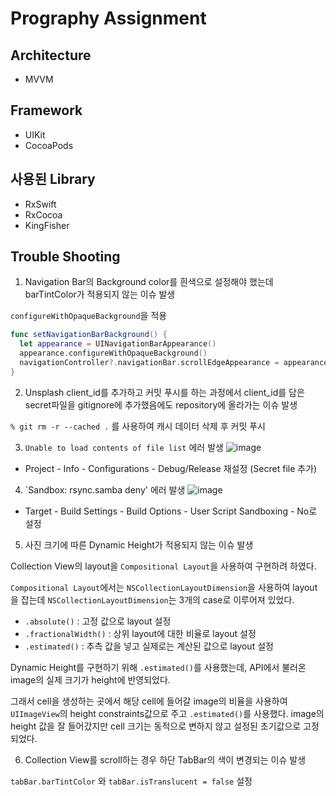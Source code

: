 # Prography Assignment

## Architecture 
- MVVM

## Framework
- UIKit
- CocoaPods

## 사용된 Library
- RxSwift
- RxCocoa
- KingFisher

## Trouble Shooting
1. Navigation Bar의 Background color를 흰색으로 설정해야 했는데 barTintColor가 적용되지 않는 이슈 발생

`configureWithOpaqueBackground`을 적용
```swift
func setNavigationBarBackground() {
  let appearance = UINavigationBarAppearance()
  appearance.configureWithOpaqueBackground()
  navigationController?.navigationBar.scrollEdgeAppearance = appearance
}
```

2. Unsplash client_id를 추가하고 커밋 푸시를 하는 과정에서 client_id를 담은 secret파일을 gitignore에 추가했음에도 repository에 올라가는 이슈 발생

`% git rm -r --cached .` 를 사용하여 캐시 데이터 삭제 후 커밋 푸시

3. `Unable to load contents of file list` 에러 발생
![image](https://github.com/k2645/Prography_Assignment/assets/62226667/0417857d-bcd2-4051-909f-81c9838b253d)
- Project - Info - Configurations - Debug/Release 재설정 (Secret file 추가)

4. `Sandbox: rsync.samba deny' 에러 발생 
![image](https://github.com/k2645/Prography_Assignment/assets/62226667/3d5bd3e6-1444-4a90-aa9a-0b6c37e40627)
- Target - Build Settings - Build Options - User Script Sandboxing - No로 설정

5. 사진 크기에 따른 Dynamic Height가 적용되지 않는 이슈 발생

Collection View의 layout을 `Compositional Layout`을 사용하여 구현하려 하였다. 

`Compositional Layout`에서는 `NSCollectionLayoutDimension`을 사용하여 layout을 잡는데 `NSCollectionLayoutDimension`는 3개의 case로 이루어져 있었다.
- `.absolute()` : 고정 값으로 layout 설정
- `.fractionalWidth()` : 상위 layout에 대한 비율로 layout 설정
- `.estimated()` : 추측 값을 넣고 실제로는 계산된 값으로 layout 설정

Dynamic Height를 구현하기 위해 `.estimated()`를 사용했는데, API에서 불러온 image의 실제 크기가 height에 반영되었다.

그래서 cell을 생성하는 곳에서 해당 cell에 들어갈 image의 비율을 사용하여 `UIImageView`의 height constraints값으로 주고 `.estimated()`를 사용했다. image의 height 값을 잘 들어갔지만 cell 크기는 동적으로 변하지 않고 설정된 초기값으로 고정되었다.

6. Collection View를 scroll하는 경우 하단 TabBar의 색이 변경되는 이슈 발생

`tabBar.barTintColor` 와 `tabBar.isTranslucent = false` 설정
